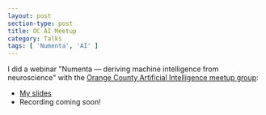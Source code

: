```yaml
---
layout: post
section-type: post
title: OC AI Meetup
category: Talks
tags: [ 'Numenta', 'AI' ]
---
```


I did a webinar "Numenta — deriving machine intelligence from neuroscience" with the [Orange County Artificial Intelligence meetup group](http://www.meetup.com/OC-Deep-Learning-HTM-ANN-NLP-AI/events/230346144/):

* [My slides](https://drive.google.com/a/numenta.com/file/d/0B1_XUjaAXeV3anEyZ1BOdDZOWWM/view?usp=sharing)
* Recording coming soon!